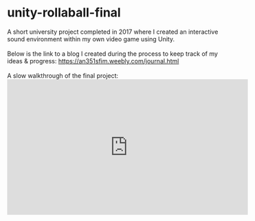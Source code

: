 # unity-rollaball-final

A short university project completed in 2017 where I created an interactive sound environment within my own video game using Unity.
<br>
<br>Below is the link to a blog I created during the process to keep track of my ideas & progress:
https://an351sfim.weebly.com/journal.html
<br>
<br>A slow walkthrough of the final project: <iframe width="560" height="315" src="https://www.youtube.com/embed/sAXK_DiW1QU" frameborder="0" allow="accelerometer; autoplay; encrypted-media; gyroscope; picture-in-picture" allowfullscreen></iframe>
